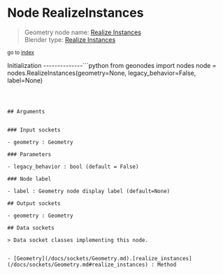 
# Node RealizeInstances

> Geometry node name: [Realize Instances](https://docs.blender.org/manual/en/latest/modeling/geometry_nodes/instances/realize_instances.html)<br>
  Blender type: [Realize Instances](https://docs.blender.org/api/current/bpy.types.GeometryNodeRealizeInstances.html)
  
<sub>go to [index](/docs/index.md)</sub>

Initialization
--------------```python
from geonodes import nodes
node = nodes.RealizeInstances(geometry=None, legacy_behavior=False, label=None)
```



## Arguments


### Input sockets

- geometry : Geometry

### Parameters

- legacy_behavior : bool (default = False)

### Node label

- label : Geometry node display label (default=None)

## Output sockets

- geometry : Geometry

## Data sockets

> Data socket classes implementing this node.
  
  
- [Geometry](/docs/sockets/Geometry.md).[realize_instances](/docs/sockets/Geometry.md#realize_instances) : Method
  
